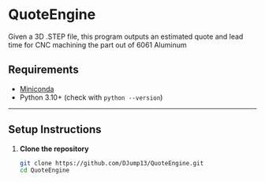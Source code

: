 # QuoteEngine
Given a 3D .STEP file, this program outputs an estimated quote and lead time for CNC machining the part out of 6061 Aluminum

## Requirements

- [Miniconda](https://docs.conda.io/en/latest/miniconda.html)  
- Python 3.10+ (check with `python --version`)

---

## Setup Instructions

1. **Clone the repository**
   ```bash
   git clone https://github.com/DJump13/QuoteEngine.git
   cd QuoteEngine
